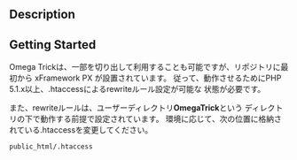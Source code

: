 ## Description

## Getting Started

Omega Trickは、一部を切り出して利用することも可能ですが、リポジトリに最初から
xFramework PX が設置されています。
従って、動作させるためにPHP 5.1.x以上、.htaccessによるrewriteルール設定が可能な
状態が必要です。

また、rewriteルールは、ユーザーディレクトリ**OmegaTrick**という
ディレクトリの下で動作する前提で設定されています。
環境に応じて、次の位置に格納されている.htaccessを変更してください。

``public_html/.htaccess``


